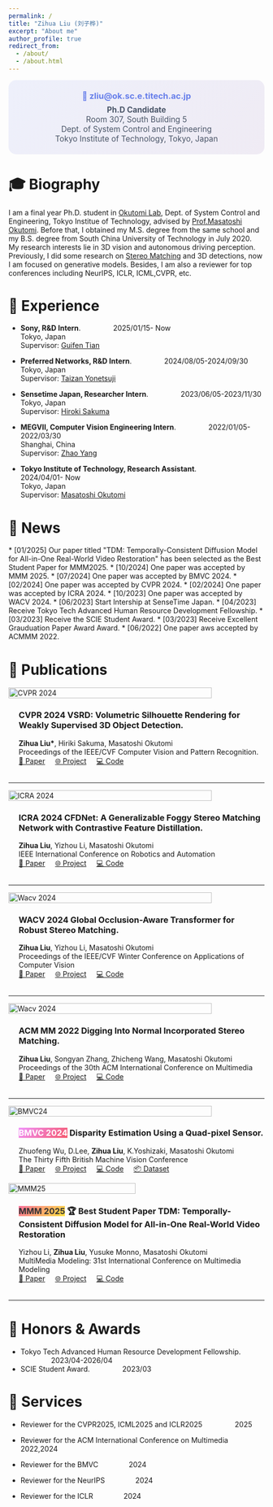 ```yaml
---
permalink: /
title: "Zihua Liu (刘子桦)"
excerpt: "About me"
author_profile: true
redirect_from: 
  - /about/
  - /about.html
---
```


<div class="header-info" style="text-align: center; margin-bottom: 2em; padding: 1.5em; background: linear-gradient(135deg, rgba(102, 126, 234, 0.1), rgba(118, 75, 162, 0.1)); border-radius: 15px;">
  <h3 style="margin: 0; color: #667eea;">📧 zliu@ok.sc.e.titech.ac.jp</h3>
  <p style="margin: 0.5em 0 0 0; font-size: 1.1em; color: #4a5568;">
    <strong>Ph.D Candidate</strong><br>
    Room 307, South Building 5<br>
    Dept. of System Control and Engineering<br>
    Tokyo Institute of Technology, Tokyo, Japan
  </p>
</div>


🎓 Biography
======
I am a final year Ph.D. student in [Okutomi Lab](http://www.ok.sc.e.titech.ac.jp/), Dept. of System Control and Engineering, Tokyo Institue of Technology, advised by [Prof.Masatoshi Okutomi](http://www.ok.sc.e.titech.ac.jp/mem/mxo/okutomi.html). Before that, I obtained my M.S. degree from the same school and my B.S. degree from South China University of Technology in July 2020.   
My research interests lie in 3D vision and autonomous driving perception. Previously, I did some research on [Stereo Matching](http://www.ok.sc.e.titech.ac.jp/res/DeepSM/main.html) and 3D detections, now I am focused on generative models. Besides, I am also a reviewer for top conferences including NeurIPS, ICLR, ICML,CVPR, etc.


💼 Experience
======
*  **Sony, R&D Intern**.  &emsp;&emsp;&emsp;&emsp; 2025/01/15- Now          
   Tokyo, Japan  
   Supervisor: [Guifen Tian](https://scholar.google.co.jp/citations?hl=ja&user=tBAN-dgAAAAJ&view_op=list_works&sortby=pubdate)  


*  **Preferred Networks, R&D Intern**.  &emsp;&emsp;&emsp;&emsp; 2024/08/05-2024/09/30          
   Tokyo, Japan  
   Supervisor: [Taizan Yonetsuji](https://ieeexplore.ieee.org/author/38320112600)  


*  **Sensetime Japan, Researcher Intern**.  &emsp;&emsp;&emsp;&emsp; 2023/06/05-2023/11/30          
   Tokyo, Japan  
   Supervisor: [Hiroki Sakuma](https://www.linkedin.com/in/hiroki-sakuma-9a20a4255/?originalSubdomain=jp)  

*  **MEGVII, Computer Vision Engineering Intern**.  &emsp;&emsp;&emsp;&emsp; 2022/01/05-2022/03/30  
   Shanghai, China  
   Supervisor: [Zhao Yang]() 

*  **Tokyo Institute of Technology, Research Assistant**.  &emsp;&emsp;&emsp;&emsp; 2024/04/01- Now  
   Tokyo, Japan  
   Supervisor: [Masatoshi Okutomi](http://www.ok.sc.e.titech.ac.jp/mem/mxo/okutomi-j.html) 


🔔 News
======
<div class="news-container">
* [01/2025] Our paper titled "TDM: Temporally-Consistent Diffusion Model for All-in-One Real-World Video Restoration" has been selected as the Best Student Paper for MMM2025.
* [10/2024] One paper was accepted by MMM 2025.
* [07/2024] One paper was accepted by BMVC 2024.
* [02/2024] One paper was accepted by CVPR 2024.
* [02/2024] One paper was accepted by ICRA 2024.
* [10/2023] One paper was accepted by WACV 2024. 
* [06/2023] Start Intership at SenseTime Japan.
* [04/2023] Receive Tokyo Tech Advanced Human Resource Development Fellowship.
* [03/2023] Receive the SCIE Student Award. 
* [03/2023] Receive Excellent Grauduation Paper Award Award.
* [06/2022] One paper aws accepted by ACMMM 2022.
</div>


📝  Publications 
======
<div style="display: flex; flex-wrap: wrap; align-items: center;">
    <div style="flex: 1 1 300px;">
        <img src="../images/vsrd_cvpr24.jpg" alt="CVPR 2024" style="width: 100%; max-width: 400px;"/>
    </div>
    <div style="flex: 1 1 300px; margin-left: 20px;">
        <h3><span class="conf-badge cvpr">CVPR 2024</span> VSRD: Volumetric Silhouette Rendering for Weakly Supervised 3D Object Detection. </h3>
        <p><b>Zihua Liu*</b>, Hiriki Sakuma, Masatoshi Okutomi<br>  Proceedings of the IEEE/CVF Computer Vision and Pattern Recognition. <br> <a href="https://arxiv.org/abs/2404.00149">📄 Paper</a>  &nbsp; &nbsp;   <a href="http://www.ok.sc.e.titech.ac.jp/res/VSRD/">🌐 Project</a> &nbsp; &nbsp; <a href="https://github.com/skmhrk1209/VSRD">💻 Code</a>
        </p>
    </div>
</div>

---

<div style="display: flex; flex-wrap: wrap; align-items: center;">
    <div style="flex: 1 1 300px;">
        <img src="../images/icra2024.png" alt="ICRA 2024" style="width: 100%; max-width: 400px;"/>
    </div>
    <div style="flex: 1 1 300px; margin-left: 20px;">
        <h3><span class="conf-badge icra">ICRA 2024</span> CFDNet: A Generalizable Foggy Stereo Matching Network with Contrastive Feature Distillation. </h3>
        <p><b>Zihua Liu</b>, Yizhou Li, Masatoshi Okutomi<br>  IEEE International Conference on Robotics and Automation <br> <a href="https://arxiv.org/abs/2402.18181">📄 Paper</a>  &nbsp; &nbsp;   <a href="http://www.ok.sc.e.titech.ac.jp/res/FStereo/icra2024.html">🌐 Project</a> &nbsp; &nbsp; <a href="http://www.ok.sc.e.titech.ac.jp/res/FStereo/icra2024.html">💻 Code</a>
        </p>
    </div>
</div>

---

<div style="display: flex; flex-wrap: wrap; align-items: center;">
    <div style="flex: 1 1 300px;">
        <img src="../images/wacv24.png" alt="Wacv 2024" style="width: 100%; max-width: 400px; height: 5%; max-height: 280px"/>
    </div>
    <div style="flex: 1 1 300px; margin-left: 20px;">
        <h3><span class="conf-badge wacv">WACV 2024</span> Global Occlusion-Aware Transformer for Robust Stereo Matching. </h3>
        <p><b>Zihua Liu</b>, Yizhou Li, Masatoshi Okutomi <br>  Proceedings of the IEEE/CVF Winter Conference on Applications of Computer Vision <br> <a href="https://arxiv.org/abs/2402.18181">📄 Paper</a>  &nbsp; &nbsp;   <a href="https://openaccess.thecvf.com/content/WACV2024/html">🌐 Project</a> &nbsp; &nbsp; <a href="https://github.com/Magicboomliu/GOAT">💻 Code</a>
        </p>
    </div>
</div>

---

<div style="display: flex; flex-wrap: wrap; align-items: center;">
    <div style="flex: 1 1 300px;">
        <img src="../images/acmmm22.png" alt="Wacv 2024" style="width: 100%; max-width: 400px; height: 5%; max-height: 280px"/>
    </div>
    <div style="flex: 1 1 300px; margin-left: 20px;">
        <h3><span class="conf-badge acmmm">ACM MM 2022</span> Digging Into Normal Incorporated Stereo Matching.  </h3>
        <p><b>Zihua Liu</b>, Songyan Zhang, Zhicheng Wang, Masatoshi Okutomi<br> Proceedings of the 30th ACM International Conference on Multimedia <br> <a href="https://dl.acm.org/doi/abs/10.1145/3503161.3548312">📄 Paper</a>  &nbsp; &nbsp;   <a href="http://www.ok.sc.e.titech.ac.jp/res/DeepSM/acmmm22.html">🌐 Project</a> &nbsp; &nbsp; <a href="https://github.com/Magicboomliu/NINet">💻 Code</a>
        </p>
    </div>
</div>

---



<div style="display: flex; flex-wrap: wrap; align-items: center;">
    <div style="flex: 1 1 300px;">
        <img src="../images/bmvc24.png" alt="BMVC24" style="width: 100%; max-width: 400px; height: 5%; max-height: 280px"/>
    </div>
    <div style="flex: 1 1 300px; margin-left: 20px;">
        <h3><span class="conf-badge" style="background: linear-gradient(135deg, #f093fb, #f5576c); color: white;">BMVC 2024</span> Disparity Estimation Using a Quad-pixel Sensor. </h3>
        <p>Zhuofeng Wu, D.Lee, <b>Zihua Liu</b>, K.Yoshizaki, Masatoshi Okutomi <br> The Thirty Fifth British Machine Vision Conference <br> <a href="https://arxiv.org/abs/2409.00665">📄 Paper</a>  &nbsp; &nbsp;   <a href="http://www.ok.sc.e.titech.ac.jp/res/QP/index.html">🌐 Project</a> &nbsp; &nbsp; <a href="https://github.com/Zhuofeng-Wu/QPDNet">💻 Code</a>  &nbsp; &nbsp; <a href="https://www.dropbox.com/scl/fi/0sijedbg2kdqetmw16s9t/QP-Data-Zhuofeng-Wu.zip?rlkey=m33xsb70b4ivk0riyvg4fgk2u&e=1&st=k2fn4zkq&dl=0">📦 Dataset</a>
        </p>
    </div>
</div>


<div style="display: flex; flex-wrap: wrap; align-items: center;">
    <div style="flex: 1 1 300px;">
        <img src="../images/tdm.png" alt="MMM25" style="width: 100%; max-width: 250px; height: 5%; max-height: 280px"/>
    </div>
    <div style="flex: 1 1 300px; margin-left: 20px;">
        <h3><span class="conf-badge" style="background: linear-gradient(135deg, #fa709a, #fee140); color: #333;">MMM 2025</span> <span class="award-badge">🏆 Best Student Paper</span> TDM: Temporally-Consistent Diffusion Model for All-in-One Real-World Video Restoration </h3>
        <p>Yizhou Li, <b>Zihua Liu</b>, Yusuke Monno, Masatoshi Okutomi <br> MultiMedia Modeling: 31st International Conference on Multimedia Modeling <br> <a href="https://link.springer.com/chapter/10.1007/978-981-96-2071-5_12">📄 Paper</a>  &nbsp; &nbsp;   <a href="http://www.ok.sc.e.titech.ac.jp/res/TDM/index.html">🌐 Project</a> &nbsp; &nbsp; <a href="https://github.com/Yizhou-Li-CV/TDM">💻 Code</a>  
        </p>
    </div>
</div>


---



🏅 Honors & Awards 
======
*  Tokyo Tech Advanced Human Resource Development Fellowship. &emsp;&emsp;&emsp;&emsp; 2023/04-2026/04  
*  SCIE Student Award. &emsp;&emsp;&emsp;&emsp; 2023/03 

🤝  Services
======

* Reviewer for the CVPR2025, ICML2025 and ICLR2025  &emsp;&emsp;&emsp;&emsp; 2025                  


* Reviewer for the ACM International Conference on Multimedia  &emsp;&emsp;&emsp;&emsp; 2022,2024                  

* Reviewer for the BMVC  &emsp;&emsp;&emsp;&emsp;2024   

* Reviewer for the NeurIPS &emsp;&emsp;&emsp;&emsp;2024   

* Reviewer for the ICLR &emsp;&emsp;&emsp;&emsp;2024   


